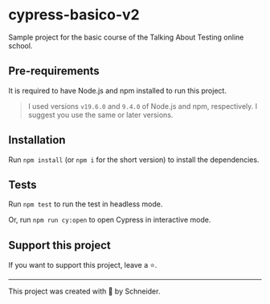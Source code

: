 # cypress-basico-v2

Sample project for the basic course of the Talking About Testing online school.

## Pre-requirements

It is required to have Node.js and npm installed to run this project.

> I used versions `v19.6.0` and `9.4.0` of Node.js and npm, respectively. I suggest you use the same or later versions.

## Installation

Run `npm install` (or `npm i` for the short version) to install the dependencies.

## Tests

Run `npm test` to run the test in headless mode.

Or, run `npm run cy:open` to open Cypress in interactive mode.

## Support this project

If you want to support this project, leave a ⭐.

___

This project was created with 💚 by Schneider.